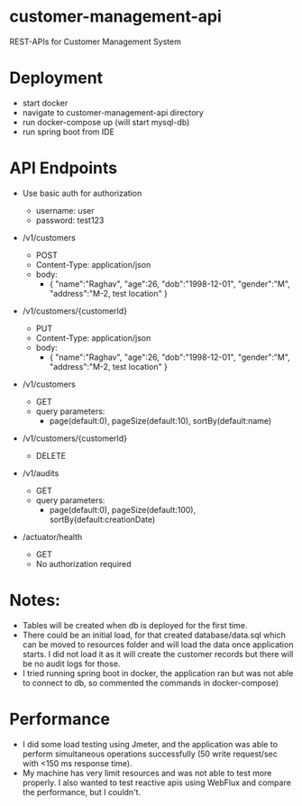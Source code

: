 # customer-management-api
REST-APIs for Customer Management System

# Deployment
- start docker 
- navigate to customer-management-api directory
- run docker-compose up (will start mysql-db)
- run spring boot from IDE 

# API Endpoints
- Use basic auth for authorization 
  - username: user
  - password: test123


- /v1/customers
  - POST
  - Content-Type: application/json
  - body:
    - {
      "name":"Raghav",
      "age":26,
      "dob":"1998-12-01",
      "gender":"M",
      "address":"M-2, test location"
    }

- /v1/customers/{customerId}
    - PUT
    - Content-Type: application/json
    - body:
        - {
          "name":"Raghav",
          "age":26,
          "dob":"1998-12-01",
          "gender":"M",
          "address":"M-2, test location"
          }

- /v1/customers
    - GET
    - query parameters:
      - page(default:0), pageSize(default:10), sortBy(default:name)

- /v1/customers/{customerId}
    - DELETE

- /v1/audits
  - GET
  - query parameters:
    - page(default:0), pageSize(default:100), sortBy(default:creationDate)

- /actuator/health
  - GET
  - No authorization required


# Notes:
- Tables will be created when db is deployed for the first time.
- There could be an initial load, for that created database/data.sql which can be moved to resources folder and will load the data once application starts. I did not load it as it will create the customer records but there will be no audit logs for those.
- I tried running spring boot in docker, the application ran but was not able to connect to db, so commented the commands in docker-compose)

# Performance
- I did some load testing using Jmeter, and the application was able to perform simultaneous operations successfully (50 write request/sec with <150 ms response time).
- My machine has very limit resources and was not able to test more properly. I also wanted to test reactive apis using WebFlux and compare the performance, but I couldn't.